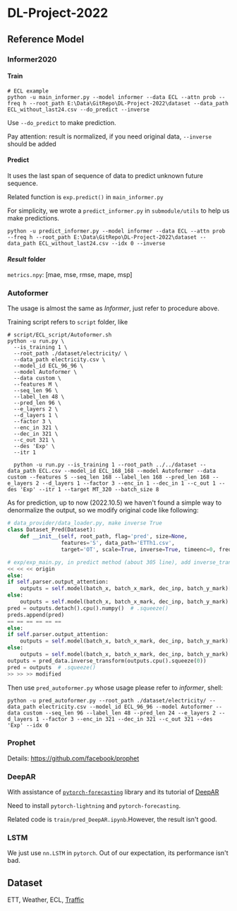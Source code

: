 # DL-Project-2022

## Reference Model
### Informer2020
#### Train
```shell
# ECL example
python -u main_informer.py --model informer --data ECL --attn prob --freq h --root_path E:\Data\GitRepo\DL-Project-2022\dataset --data_path ECL_without_last24.csv --do_predict --inverse
```
Use `--do_predict` to make prediction.

Pay attention: result is normalized, if you need original data, `--inverse` should be added
#### Predict
It uses the last span of sequence of data to predict unknown future sequence.

Related function is `exp.predict()` in `main_informer.py`

For simplicity, we wrote a `predict_informer.py` in `submodule/utils` to help us make predictions.
```shell
python -u predict_informer.py --model informer --data ECL --attn prob --freq h --root_path E:\Data\GitRepo\DL-Project-2022\dataset --data_path ECL_without_last24.csv --idx 0 --inverse
```
#### *Result* folder
`metrics.npy`: [mae, mse, rmse, mape, msp]

### Autoformer
The usage is almost the same as *Informer*, just refer to procedure above.

Training script refers to `script` folder, like
```shell
# script/ECL_script/Autoformer.sh
python -u run.py \
  --is_training 1 \
  --root_path ./dataset/electricity/ \
  --data_path electricity.csv \
  --model_id ECL_96_96 \
  --model Autoformer \
  --data custom \
  --features M \
  --seq_len 96 \
  --label_len 48 \
  --pred_len 96 \
  --e_layers 2 \
  --d_layers 1 \
  --factor 3 \
  --enc_in 321 \
  --dec_in 321 \
  --c_out 321 \
  --des 'Exp' \
  --itr 1
  
  python -u run.py --is_training 1 --root_path ../../dataset --data_path ECL.csv --model_id ECL_168_168 --model Autoformer --data custom --features S --seq_len 168 --label_len 168 --pred_len 168 --e_layers 2 --d_layers 1 --factor 3 --enc_in 1 --dec_in 1 --c_out 1 --des 'Exp' --itr 1 --target MT_320 --batch_size 8

```

As for prediction, up to now (2022.10.5) we haven't found a simple way to denormalize 
the output, so we modify original code like following:

```python
# data_provider/data_loader.py, make inverse True
class Dataset_Pred(Dataset):
    def __init__(self, root_path, flag='pred', size=None,
                 features='S', data_path='ETTh1.csv',
                 target='OT', scale=True, inverse=True, timeenc=0, freq='15min', cols=None):

# exp/exp_main.py, in predict method (about 305 line), add inverse_transform method
<< << << origin
else:
if self.parser.output_attention:
    outputs = self.model(batch_x, batch_x_mark, dec_inp, batch_y_mark)[0]
else:
    outputs = self.model(batch_x, batch_x_mark, dec_inp, batch_y_mark)
pred = outputs.detach().cpu().numpy()  # .squeeze()
preds.append(pred)
== == == == == ==
else:
if self.parser.output_attention:
    outputs = self.model(batch_x, batch_x_mark, dec_inp, batch_y_mark)[0]
else:
    outputs = self.model(batch_x, batch_x_mark, dec_inp, batch_y_mark)
outputs = pred_data.inverse_transform(outputs.cpu().squeeze(0))
pred = outputs  # .squeeze()
>> >> >> modified
```
Then use `pred_autoformer.py` whose usage please refer to *informer*, shell:
```shell
python -u pred_autoformer.py --root_path ./dataset/electricity/ --data_path electricity.csv --model_id ECL_96_96 --model Autoformer --data custom --seq_len 96 --label_len 48 --pred_len 24 --e_layers 2 --d_layers 1 --factor 3 --enc_in 321 --dec_in 321 --c_out 321 --des 'Exp' --idx 0
```

### Prophet
Details: https://github.com/facebook/prophet

### DeepAR
With assistance of [`pytorch-forecasting`](https://github.com/jdb78/pytorch-forecasting) library and 
its tutorial of [DeepAR](https://pytorch-forecasting.readthedocs.io/en/latest/tutorials/deepar.html)

Need to install `pytorch-lightning` and `pytorch-forecasting`.

Related code is `train/pred_DeepAR.ipynb`.However, the result isn't good.

### LSTM
We just use `nn.LSTM` in `pytorch`. Out of our expectation, its performance isn't bad.
## Dataset
ETT, Weather, ECL,  [Traffic](https://archive.ics.uci.edu/ml/datasets/PEMS-SF)